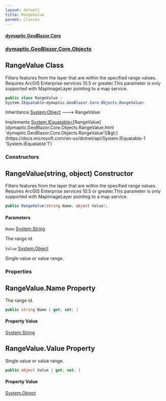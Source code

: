 ```yaml
---
layout: default
title: RangeValue
parent: Classes
---
```

#### [dymaptic.GeoBlazor.Core](index.html 'index')
### [dymaptic.GeoBlazor.Core.Objects](index.html#dymaptic.GeoBlazor.Core.Objects 'dymaptic.GeoBlazor.Core.Objects')

## RangeValue Class

Filters features from the layer that are within the specified range values. Requires ArcGIS Enterprise services 10.5 or greater.This parameter is only supported with MapImageLayer pointing to a map service.

```csharp
public class RangeValue :
System.IEquatable<dymaptic.GeoBlazor.Core.Objects.RangeValue>
```

Inheritance [System.Object](https://docs.microsoft.com/en-us/dotnet/api/System.Object 'System.Object') &#129106; RangeValue

Implements [System.IEquatable&lt;](https://docs.microsoft.com/en-us/dotnet/api/System.IEquatable-1 'System.IEquatable`1')[RangeValue](dymaptic.GeoBlazor.Core.Objects.RangeValue.html 'dymaptic.GeoBlazor.Core.Objects.RangeValue')[&gt;](https://docs.microsoft.com/en-us/dotnet/api/System.IEquatable-1 'System.IEquatable`1')
### Constructors

<a name='dymaptic.GeoBlazor.Core.Objects.RangeValue.RangeValue(string,object)'></a>

## RangeValue(string, object) Constructor

Filters features from the layer that are within the specified range values. Requires ArcGIS Enterprise services 10.5 or greater.This parameter is only supported with MapImageLayer pointing to a map service.

```csharp
public RangeValue(string Name, object Value);
```
#### Parameters

<a name='dymaptic.GeoBlazor.Core.Objects.RangeValue.RangeValue(string,object).Name'></a>

`Name` [System.String](https://docs.microsoft.com/en-us/dotnet/api/System.String 'System.String')

The range id.

<a name='dymaptic.GeoBlazor.Core.Objects.RangeValue.RangeValue(string,object).Value'></a>

`Value` [System.Object](https://docs.microsoft.com/en-us/dotnet/api/System.Object 'System.Object')

Single value or value range.
### Properties

<a name='dymaptic.GeoBlazor.Core.Objects.RangeValue.Name'></a>

## RangeValue.Name Property

The range id.

```csharp
public string Name { get; set; }
```

#### Property Value
[System.String](https://docs.microsoft.com/en-us/dotnet/api/System.String 'System.String')

<a name='dymaptic.GeoBlazor.Core.Objects.RangeValue.Value'></a>

## RangeValue.Value Property

Single value or value range.

```csharp
public object Value { get; set; }
```

#### Property Value
[System.Object](https://docs.microsoft.com/en-us/dotnet/api/System.Object 'System.Object')
